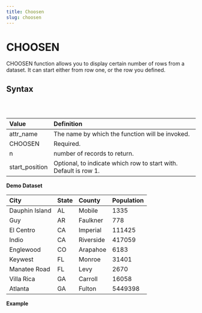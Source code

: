```yaml
---
title: Choosen
slug: choosen
---
```


# CHOOSEN

CHOOSEN function allows you to display certain number of rows from a dataset. It can start either from row one, or the row you defined.

## Syntax

<pre>
<EclCode code="attr_name := CHOOSEN(dataset_name,
                    n,
                    [start_position])">
</EclCode>
</pre>

| Value          | Definition                                                       |
| :------------- | :--------------------------------------------------------------- |
| attr_name      | The name by which the function will be invoked.                  |
| CHOOSEN        | Required.                                                        |
| n              | number of records to return.                                     |
| start_position | Optional, to indicate which row to start with. Default is row 1. |

**Demo Dataset**

| City           | State | County    | Population |
| :------------- | :---- | :-------- | :--------- |
| Dauphin Island | AL    | Mobile    | 1335       |
| Guy            | AR    | Faulkner  | 778        |
| El Centro      | CA    | Imperial  | 111425     |
| Indio          | CA    | Riverside | 417059     |
| Englewood      | CO    | Arapahoe  | 6183       |
| Keywest        | FL    | Monroe    | 31401      |
| Manatee Road   | FL    | Levy      | 2670       |
| Villa Rica     | GA    | Carroll   | 16058      |
| Atlanta        | GA    | Fulton    | 5449398    |

**Example**

<pre>
<EclCode id="ChoosnExp_1" tryMe="ChoosnExp_1" 

code="/*
CHOOSEN Example:
Displaying  different rows from the input dataset.
*/

Pop_Layout := RECORD
STRING   City;
STRING   State;
STRING   County;
INTEGER  Population;
END;

Pop_DS := DATASET([
               {'Dauphin Island','AL','Mobile',1335},
               {'Guy','AR','Faulkner',778},
               {'El Centro','CA','Imperial',111425},
               {'Indio','CA','Riverside',417059},
               {'Englewood','CO','Arapahoe',6183},
               {'Keywest','FL','Monroe',31401},
               {'Manatee Road','FL','Levy',2670},
               {'Villa Rica','GA','Carroll',16058},
               {'Atlanta','GA','Fulton',5449398}],
               Pop_Layout);

// Display the first 3 rows
DisRow := CHOOSEN(Pop_DS, 3);
OUTPUT(DisRow, NAMED('DisRow'));

// Displaying 2 rows from row 4
OUTPUT(CHOOSEN(Pop_DS, 2, 4));">
</EclCode>
</pre>

